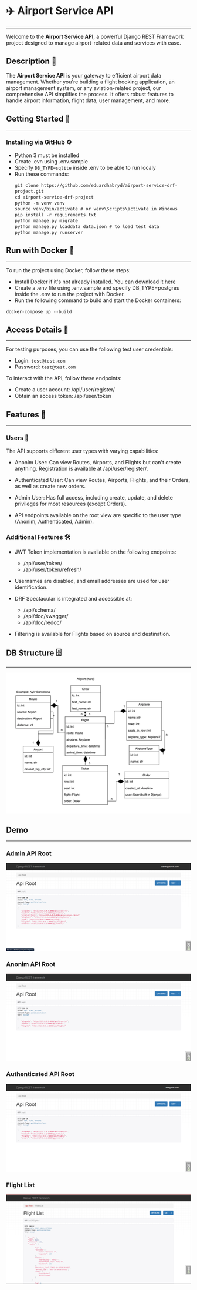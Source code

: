 # ✈️ Airport Service API
___
Welcome to the **Airport Service API**, a powerful Django REST Framework project designed to manage airport-related data and services with ease.

## Description  📝
The **Airport Service API** is your gateway to efficient airport data management. Whether you're building a flight booking application, an airport management system, or any aviation-related project, our comprehensive API simplifies the process. It offers robust features to handle airport information, flight data, user management, and more.

## Getting Started 🚀
___

### Installing via GitHub ⚙️

- Python 3 must be installed
- Create .evn using .env.sample
- Specify `DB_TYPE=sqlite` inside .env to be able to run localy
- Run these commands:
  ```shell
  git clone https://github.com/eduardhabryd/airport-service-drf-project.git
  cd airport-service-drf-project
  python -m venv venv
  source venv/bin/activate # or venv\Scripts\activate in Windows
  pip install -r requirements.txt
  python manage.py migrate
  python manage.py loaddata data.json # to load test data
  python manage.py runserver
  ```

## Run with Docker 🐳
___

To run the project using Docker, follow these steps:

- Install Docker if it's not already installed. You can download it [here](https://www.docker.com/products/docker-desktop)
- Create a .env file using .env.sample and specify DB_TYPE=postgres inside the .env to run the project with Docker.
- Run the following command to build and start the Docker containers:
```shell
docker-compose up --build
```

## Access Details 🔐
___

For testing purposes, you can use the following test user credentials:

- Login: `test@test.com`
- Password: `test@test.com`


To interact with the API, follow these endpoints:

- Create a user account: /api/user/register/
- Obtain an access token: /api/user/token


## Features  🌟
___

### Users 👥

The API supports different user types with varying capabilities:

- Anonim User: Can view Routes, Airports, and Flights but can't create anything. Registration is available at /api/user/register/.

- Authenticated User: Can view Routes, Airports, Flights, and their Orders, as well as create new orders.

- Admin User: Has full access, including create, update, and delete privileges for most resources (except Orders).

- API endpoints available on the root view are specific to the user type (Anonim, Authenticated, Admin).

### Additional Features  🛠️
- JWT Token implementation is available on the following endpoints:
  - /api/user/token/
  - /api/user/token/refresh/

- Usernames are disabled, and email addresses are used for user identification.

- DRF Spectacular is integrated and accessible at:
  - /api/schema/
  - /api/doc/swagger/ 
  - /api/doc/redoc/

- Filtering is available for Flights based on source and destination.

## DB Structure 🗄️
___
![DB Structure](demo/db_structure.png)


## Demo
___
### Admin API Root
![Admin API Root](demo/admin_api_root_view.png)
### Anonim API Root
![Anonim API Root](demo/anonim_api_root_view.png)
### Authenticated API Root
![Auth API Root](user_api_root_view.png)
### Flight List
![Flight List](flight_list.png)